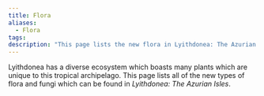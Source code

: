 ```yaml
---
title: Flora
aliases:
  - Flora
tags: 
description: "This page lists the new flora in Lyithdonea: The Azurian Isles."
---
```

Lyithdonea has a diverse ecosystem which boasts many plants which are unique to this tropical archipelago. This page lists all of the new types of flora and fungi which can be found in *Lyithdonea: The Azurian Isles*.
